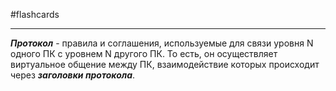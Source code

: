 #flashcards
***
***Протокол*** - правила и соглашения, используемые для связи уровня N одного ПК с уровнем N другого ПК. То есть, он осуществляет виртуальное  общение между ПК, взаимодействие которых происходит через ***заголовки протокола***.
<!--SR:!2025-09-24,3,250-->